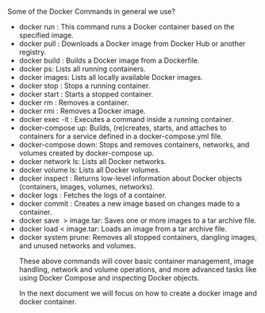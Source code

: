 Some of the Docker Commands in general we use?

- docker run <image name>: This command runs a Docker container based on the specified image.
- docker pull <image name>: Downloads a Docker image from Docker Hub or another registry.
- docker build <path to Dockerfile>: Builds a Docker image from a Dockerfile.
- docker ps: Lists all running containers.
- docker images: Lists all locally available Docker images.
- docker stop <container name>: Stops a running container.
- docker start <container name>: Starts a stopped container.
- docker rm <container name>: Removes a container.
- docker rmi <image name>: Removes a Docker image.
- docker exec -it <container name> <command>: Executes a command inside a running container.
- docker-compose up: Builds, (re)creates, starts, and attaches to containers for a service defined in a docker-compose.yml file.
- docker-compose down: Stops and removes containers, networks, and volumes created by docker-compose up.
- docker network ls: Lists all Docker networks.
- docker volume ls: Lists all Docker volumes.
- docker inspect <object>: Returns low-level information about Docker objects (containers, images, volumes, networks).
- docker logs <container name>: Fetches the logs of a container.
- docker commit <container name> <image name>: Creates a new image based on changes made to a container.
- docker save <image name> > image.tar: Saves one or more images to a tar archive file.
- docker load < image.tar: Loads an image from a tar archive file.
- docker system prune: Removes all stopped containers, dangling images, and unused networks and volumes.

These above commands will cover basic container management, image handling, network and volume operations, and more advanced tasks like using Docker Compose and inspecting Docker objects.

In the next document we will focus on how to create a docker image and docker container.